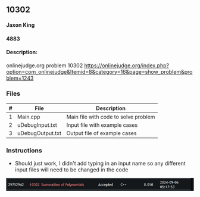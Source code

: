 ## 10302
#### Jaxon King
#### 4883
#### Description:

onlinejudge.org problem 10302
https://onlinejudge.org/index.php?option=com_onlinejudge&Itemid=8&category=16&page=show_problem&problem=1243

### Files

|   #   | File             | Description                                        |
| :---: | ---------------- | -------------------------------------------------- |
|   1   | Main.cpp         | Main file with code to solve problem               |
|   2   | uDebugInput.txt  | Input file with example cases                      |
|   3   | uDebugOutput.txt | Output file of example cases                       |

### Instructions
- Should just work, I didn't add typing in an input name so any different input files will need to be changed in the code

<img src="Capture.PNG" width="600">


